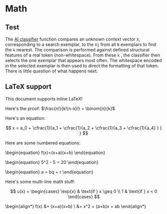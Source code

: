 # Math

## Test

The [AI classifier](https://www.certiv.net) function compares 
an unknown context vector `X`, corresponding to a search exemplar, 
to the `Xj` from all `N` exemplars to find the `k` nearest. The 
comparison is performed against defined structural features of 
a real token (non-whitespace). From these `k` , the classifier 
then selects the one exemplar that appears most often. The whitespace 
encoded in the selected exemplar is then used to direct the formatting 
of that token. There is little question of what happens next.

## LaTeX support

This document supports inline LaTeX!

Here's the proof: $\frac{n!}{k!(n-k)!} = \binom{n}{k}$

Here's an equation:

$$
  x = a_0 + \cfrac{1}{a_1
          + \cfrac{1}{a_2
          + \cfrac{1}{a_3 + \cfrac{1}{a_4} } } }
$$


Here are some numbered equations:

\begin{equation} 
 f(x)=(x+a)(x+b)
\end{equation}


\begin{equation}
5^2 - 5 = 20
\end{equation}


\begin{equation}
a = bq + r
\end{equation}

Here's some multi-line math stuff:

$$
 u(x) =
  \begin{cases}
   \exp{x} & \text{if } x \geq 0 \\
   1       & \text{if } x < 0
  \end{cases}
$$

\begin{align*}
 f(x) &= (x+a)(x+b) \\
 &= x^2 + (a+b)x + ab
\end{align*}